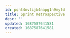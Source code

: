 ```yaml
---
id: pqnt4mvtijb4napg1n9myfd
title: Sprint Retrospective
desc: ''
updated: 1687587641581
created: 1687587641581
---
```

